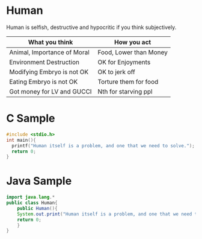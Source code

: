 # Human
Human is selfish, destructive and hypocritic if you think subjectively.


| What you think              | How you act           |
| ---- | ---- |
| Animal, Importance of Moral | Food, Lower than Money|
| Environment Destruction     | OK for Enjoyments     |
| Modifying Embryo is not OK  | OK to jerk off        |
| Eating Embryo is not OK     | Torture them for food |
| Got money for LV and GUCCI  | Nth for starving ppl  |

# C Sample

```c
#include <stdio.h>
int main(){
  printf("Human itself is a problem, and one that we need to solve.");
  return 0;
}
```

# Java Sample

```java
import java.lang.*
public class Human{
	public Human(){
  	System.out.print("Human itself is a problem, and one that we need to solve.");
  	return 0;
	}
}
```